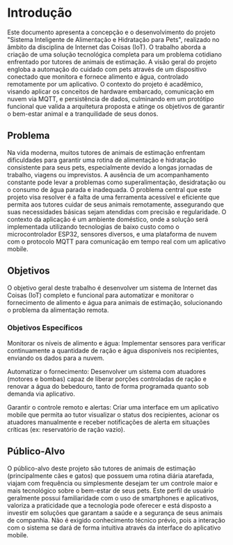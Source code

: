 # Introdução
Este documento apresenta a concepção e o desenvolvimento do projeto "Sistema Inteligente de Alimentação e Hidratação para Pets", realizado no âmbito da disciplina de Internet das Coisas (IoT). O trabalho aborda a criação de uma solução tecnológica completa para um problema cotidiano enfrentado por tutores de animais de estimação. A visão geral do projeto engloba a automação do cuidado com pets através de um dispositivo conectado que monitora e fornece alimento e água, controlado remotamente por um aplicativo. O contexto do projeto é acadêmico, visando aplicar os conceitos de hardware embarcado, comunicação em nuvem via MQTT, e persistência de dados, culminando em um protótipo funcional que valida a arquitetura proposta e atinge os objetivos de garantir o bem-estar animal e a tranquilidade de seus donos.

## Problema
Na vida moderna, muitos tutores de animais de estimação enfrentam dificuldades para garantir uma rotina de alimentação e hidratação consistente para seus pets, especialmente devido a longas jornadas de trabalho, viagens ou imprevistos. A ausência de um acompanhamento constante pode levar a problemas como superalimentação, desidratação ou o consumo de água parada e inadequada. O problema central que este projeto visa resolver é a falta de uma ferramenta acessível e eficiente que permita aos tutores cuidar de seus animais remotamente, assegurando que suas necessidades básicas sejam atendidas com precisão e regularidade. O contexto da aplicação é um ambiente doméstico, onde a solução será implementada utilizando tecnologias de baixo custo como o microcontrolador ESP32, sensores diversos, e uma plataforma de nuvem com o protocolo MQTT para comunicação em tempo real com um aplicativo mobile.

## Objetivos
O objetivo geral deste trabalho é desenvolver um sistema de Internet das Coisas (IoT) completo e funcional para automatizar e monitorar o fornecimento de alimento e água para animais de estimação, solucionando o problema da alimentação remota.

### Objetivos Específicos
Monitorar os níveis de alimento e água: Implementar sensores para verificar continuamente a quantidade de ração e água disponíveis nos recipientes, enviando os dados para a nuvem.

Automatizar o fornecimento: Desenvolver um sistema com atuadores (motores e bombas) capaz de liberar porções controladas de ração e renovar a água do bebedouro, tanto de forma programada quanto sob demanda via aplicativo.

Garantir o controle remoto e alertas: Criar uma interface em um aplicativo mobile que permita ao tutor visualizar o status dos recipientes, acionar os atuadores manualmente e receber notificações de alerta em situações críticas (ex: reservatório de ração vazio).

## Público-Alvo
O público-alvo deste projeto são tutores de animais de estimação (principalmente cães e gatos) que possuem uma rotina diária atarefada, viajam com frequência ou simplesmente desejam ter um controle maior e mais tecnológico sobre o bem-estar de seus pets. Este perfil de usuário geralmente possui familiaridade com o uso de smartphones e aplicativos, valoriza a praticidade que a tecnologia pode oferecer e está disposto a investir em soluções que garantam a saúde e a segurança de seus animais de companhia. Não é exigido conhecimento técnico prévio, pois a interação com o sistema se dará de forma intuitiva através da interface do aplicativo mobile.

